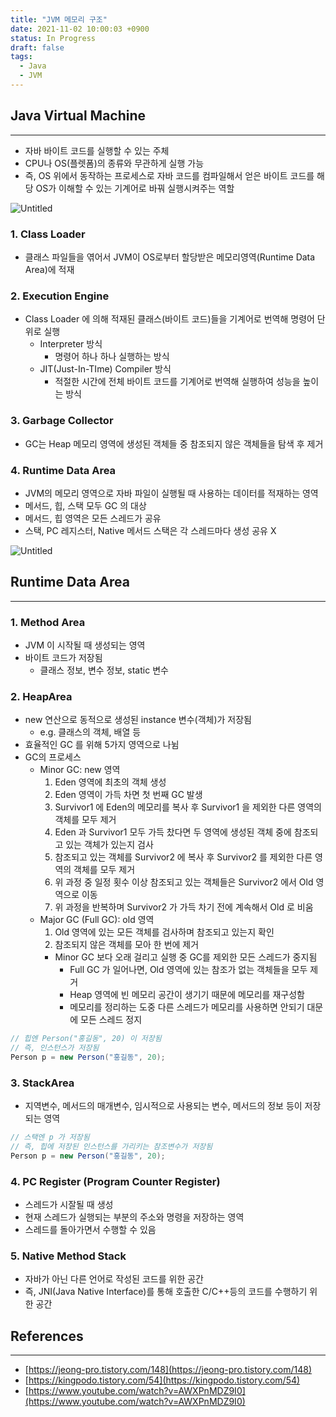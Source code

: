 ```yaml
---
title: "JVM 메모리 구조"
date: 2021-11-02 10:00:03 +0900
status: In Progress
draft: false
tags:
  - Java
  - JVM
---
```

## Java Virtual Machine
---
- 자바 바이트 코드를 실행할 수 있는 주체
- CPU나 OS(플렛폼)의 종류와 무관하게 실행 가능
- 즉, OS 위에서 동작하는 프로세스로 자바 코드를 컴파일해서 얻은 바이트 코드를 해당 OS가 이해할 수 있는 기계어로 바꿔 실행시켜주는 역할

![Untitled](/assets/img/2021-11-02-jvm-memery-structure/jvm-structure.png)

### 1. Class Loader
- 클래스 파일들을 엮어서 JVM이 OS로부터 할당받은 메모리영역(Runtime Data Area)에 적재

### 2. Execution Engine
- Class Loader 에 의해 적재된 클래스(바이트 코드)들을 기계어로 번역해 명령어 단위로 실행
    - Interpreter 방식
        - 명령어 하나 하나 실행하는 방식
    - JIT(Just-In-TIme) Compiler 방식
        - 적절한 시간에 전체 바이트 코드를 기계어로 번역해 실행하여 성능을 높이는 방식

### 3. Garbage Collector
- GC는 Heap 메모리 영역에 생성된 객체들 중 참조되지 않은 객체들을 탐색 후 제거

### 4. Runtime Data Area
- JVM의 메모리 영역으로 자바 파일이 실행될 때 사용하는 데이터를 적재하는 영역
- 메서드, 힙, 스택 모두 GC 의 대상
- 메서드, 힙 영역은 모든 스레드가 공유
- 스택, PC 레지스터, Native 메서드 스택은 각 스레드마다 생성 공유 X

![Untitled](/assets/img/2021-11-02-jvm-memery-structure/runtime-data-area.png)

## Runtime Data Area
---
### 1. Method Area
- JVM 이 시작될 때 생성되는 영역
- 바이트 코드가 저장됨
    - 클래스 정보, 변수 정보, static 변수

### 2. HeapArea
- new 연산으로 동적으로 생성된 instance 변수(객체)가 저장됨
    - e.g. 클래스의 객체, 배열 등
- 효율적인 GC 를 위해 5가지 영역으로 나뉨
- GC의 프로세스
    - Minor GC: new 영역
        1. Eden 영역에 최초의 객체 생성
        2. Eden 영역이 가득 차면 첫 번째 GC 발생
        3. Survivor1 에 Eden의 메모리를 복사 후 Survivor1 을 제외한 다른 영역의 객체를 모두 제거
        4. Eden 과 Survivor1 모두 가득 찼다면 두 영역에 생성된 객체 중에 참조되고 있는 객체가 있는지 검사
        5. 참조되고 있는 객체를 Survivor2 에 복사 후 Survivor2 를 제외한 다른 영역의 객체를 모두 제거
        6. 위 과정 중 일정 횟수 이상 참조되고 있는 객체들은 Survivor2 에서 Old 영역으로 이동
        7. 위 과정을 반복하며 Survivor2 가 가득 차기 전에 계속해서 Old 로 비움
    - Major GC (Full GC): old 영역
        1. Old 영역에 있는 모든 객체를 검사하며 참조되고 있는지 확인
        2. 참조되지 않은 객체를 모아 한 번에 제거
        - Minor GC 보다 오래 걸리고 실행 중 GC를 제외한 모든 스레드가 중지됨
            - Full GC 가 일어나면, Old 영역에 있는 참조가 없는 객체들을 모두 제거
            - Heap 영역에 빈 메모리 공간이 생기기 때문에 메모리를 재구성함
            - 메모리를 정리하는 도중 다른 스레드가 메모리를 사용하면 안되기 대문에 모든 스레드 정지

```java
// 힙엔 Person("홍길동", 20) 이 저장됨
// 즉, 인스턴스가 저장됨
Person p = new Person("홍길동", 20);
```

### 3. StackArea
- 지역변수, 메서드의 매개변수, 임시적으로 사용되는 변수, 메서드의 정보 등이 저장되는 영역

```java
// 스택엔 p 가 저장됨
// 즉, 힙에 저장된 인스턴스를 가리키는 참조변수가 저장됨
Person p = new Person("홍길동", 20);
```

### 4. PC Register (Program Counter Register)
- 스레드가 시잘될 때 생성
- 현재 스레드가 실행되는 부분의 주소와 명령을 저장하는 영역
- 스레드를 돌아가면서 수행할 수 있음

### 5. Native Method Stack
- 자바가 아닌 다른 언어로 작성된 코드를 위한 공간
- 즉, JNI(Java Native Interface)를 통해 호출한 C/C++등의 코드를 수행하기 위한 공간

## References
---
- [https://jeong-pro.tistory.com/148](https://jeong-pro.tistory.com/148)
- [https://kingpodo.tistory.com/54](https://kingpodo.tistory.com/54)
- [https://www.youtube.com/watch?v=AWXPnMDZ9I0](https://www.youtube.com/watch?v=AWXPnMDZ9I0)
